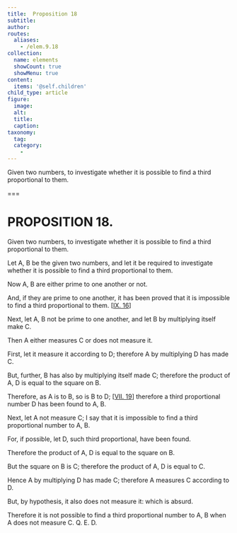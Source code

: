 ```yaml
---
title:  Proposition 18
subtitle: 
author:
routes:
  aliases:
    - /elem.9.18
collection:
  name: elements
  showCount: true
  showMenu: true
content:
  items: '@self.children'
child_type: article
figure:
  image:
  alt:
  title:
  caption:
taxonomy:
  tag:
  category:
    - 
---
```


<p>
       <hi rend="ital">Given two numbers, to investigate whether it is possible to find a third proportional to them.</hi>
      </p>

===

<h1>PROPOSITION 18.</h1>
<p>
       <span class="ital">Given two numbers, to investigate whether it is possible to find a third proportional to them.</span>
      </p>

<p>Let <span class="ital">A</span>, <span class="ital">B</span> be the given two numbers, and let it be required to investigate whether it is possible to find a third proportional to them. </p>

<p>Now <span class="ital">A</span>, <span class="ital">B</span> are either prime to one another or not. </p>

<p>And, if they are prime to one another, it has been proved that it is impossible to find a third proportional to them. [<a href="/elem.9.16">IX. 16</a>] <pb n="408"/></p>

<p>Next, let <span class="ital">A</span>, <span class="ital">B</span> not be prime to one another, and let <span class="ital">B</span> by multiplying itself make <span class="ital">C</span>. </p>

<p>Then <span class="ital">A</span> either measures <span class="ital">C</span> or does not measure it. 
      </p>

<p>First, let it measure it according to <span class="ital">D</span>; therefore <span class="ital">A</span> by multiplying <span class="ital">D</span> has made <span class="ital">C</span>. </p>

<p>But, further, <span class="ital">B</span> has also by multiplying itself made <span class="ital">C</span>; therefore the product of <span class="ital">A</span>, <span class="ital">D</span> is equal to the square on <span class="ital">B</span>. </p>

<p>Therefore, as <span class="ital">A</span> is to <span class="ital">B</span>, so is <span class="ital">B</span> to <span class="ital">D</span>; [<a href="/elem.7.19">VII. 19</a>] therefore a third proportional number <span class="ital">D</span> has been found to <span class="ital">A</span>, <span class="ital">B</span>. </p>

<p>Next, let <span class="ital">A</span> not measure <span class="ital">C</span>; I say that it is impossible to find a third proportional number to <span class="ital">A</span>, <span class="ital">B</span>. </p>

<p>For, if possible, let <span class="ital">D</span>, such third proportional, have been found. </p>

<p>Therefore the product of <span class="ital">A</span>, <span class="ital">D</span> is equal to the square on <span class="ital">B</span>. </p>

<p>But the square on <span class="ital">B</span> is <span class="ital">C</span>; therefore the product of <span class="ital">A</span>, <span class="ital">D</span> is equal to <span class="ital">C</span>. </p>

<p>Hence <span class="ital">A</span> by multiplying <span class="ital">D</span> has made <span class="ital">C</span>; therefore <span class="ital">A</span> measures <span class="ital">C</span> according to <span class="ital">D</span>. </p>

<p>But, by hypothesis, it also does not measure it: which is absurd. </p>

<p>Therefore it is not possible to find a third proportional number to <span class="ital">A</span>, <span class="ital">B</span> when <span class="ital">A</span> does not measure <span class="ital">C</span>. Q. E. D.</p>
